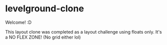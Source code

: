# levelground-clone

Welcome! :D

This layout clone was completed as a layout challenge using floats only. It's a NO FLEX ZONE! (No grid either lol)
